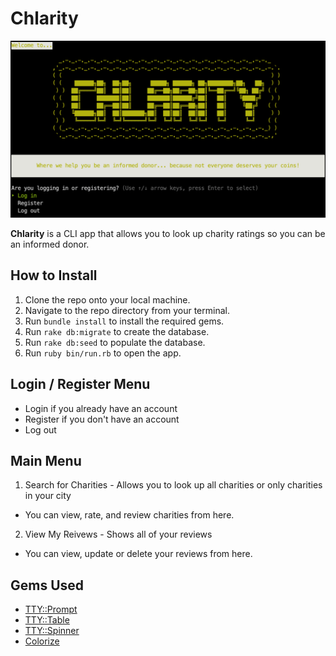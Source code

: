 # Chlarity

![Chalirty Home](./chlarity-home.png)

**Chlarity** is a CLI app that allows you to look up charity ratings so you can be an informed donor.

## How to Install
1. Clone the repo onto your local machine.
1. Navigate to the repo directory from your terminal.
1. Run `bundle install` to install the required gems.
1. Run `rake db:migrate` to create the database.
1. Run `rake db:seed` to populate the database.
1. Run `ruby bin/run.rb` to open the app.

## Login / Register Menu
- Login if you already have an account
- Register if you don't have an account
- Log out

## Main Menu
1. Search for Charities - Allows you to look up all charities or only charities in your city
  - You can view, rate, and review charities from here.
2. View My Reivews - Shows all of your reviews
  - You can view, update or delete your reviews from here.

## Gems Used
- [TTY::Prompt](https://github.com/piotrmurach/tty-prompt)
- [TTY::Table](https://github.com/piotrmurach/tty-table#ttytable-)
- [TTY::Spinner](https://github.com/piotrmurach/tty-spinner)
- [Colorize](https://github.com/fazibear/colorize)